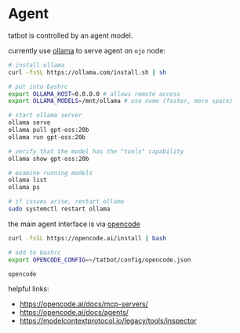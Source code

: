 # Agent

tatbot is controlled by an agent model.

currently use [ollama](https://github.com/ollama/ollama) to serve agent on `ojo` node:

```bash
# install ollama
curl -fsSL https://ollama.com/install.sh | sh

# put into bashrc
export OLLAMA_HOST=0.0.0.0 # allows remote access
export OLLAMA_MODELS=/mnt/ollama # use nvme (faster, more space)

# start ollama server
ollama serve
ollama pull gpt-oss:20b
ollama run gpt-oss:20b

# verify that the model has the "tools" capability
ollama show gpt-oss:20b

# examine running models
ollama list
ollama ps

# if issues arise, restart ollama
sudo systemctl restart ollama
```

the main agent interface is via [opencode](https://github.com/sst/opencode)

```bash
curl -fsSL https://opencode.ai/install | bash

# add to bashrc
export OPENCODE_CONFIG=~/tatbot/config/opencode.json

opencode
```

helpful links:
- https://opencode.ai/docs/mcp-servers/
- https://opencode.ai/docs/agents/
- https://modelcontextprotocol.io/legacy/tools/inspector
